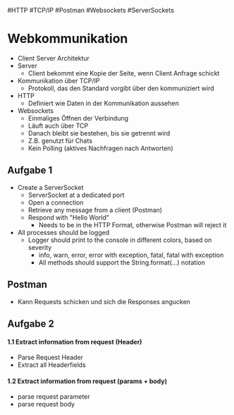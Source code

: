 #HTTP #TCP/IP #Postman #Websockets #ServerSockets

# Webkommunikation

- Client Server Architektur
- Server
	- Client bekommt eine Kopie der Seite, wenn Client Anfrage schickt
- Kommunikation über TCP/IP
	- Protokoll, das den Standard vorgibt über den kommuniziert wird
- HTTP
	- Definiert wie Daten in der Kommunikation aussehen
- Websockets
	- Einmaliges Öffnen der Verbindung
	- Läuft auch über TCP
	- Danach bleibt sie bestehen, bis sie getrennt wird
	- Z.B. genutzt für Chats
	- Kein Polling (aktives Nachfragen nach Antworten)

## Aufgabe 1
- Create a ServerSocket
	- ServerSocket at a dedicated port
	- Open a connection
	- Retrieve any message from a client (Postman)
	- Respond with "Hello World"
		- Needs to be in the HTTP Format, otherwise Postman will reject it
- All processes should be logged
	- Logger should print to the console in different colors, based on severity
		- info, warn, error, error with exception, fatal, fatal with exception
		- All methods should support the String.format(...) notation

## Postman
- Kann Requests schicken und sich die Responses angucken

## Aufgabe 2

#### 1.1 Extract information from request (Header)  
+ Parse Request Header  
+ Extract all Headerfields  
#### 1.2 Extract information from request (params + body)  
+ parse request parameter  
+ parse request body

